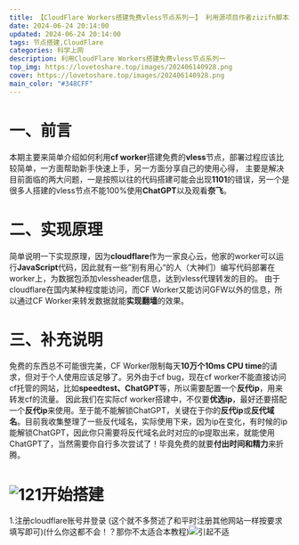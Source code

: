 ```yaml
---
title: 【CloudFlare Workers搭建免费vless节点系列一】 利用源项目作者zizifn脚本进行部署，稳定高效，解锁ChatGPT和奈飞流媒体
date: 2024-06-24 20:14:00
updated: 2024-06-24 20:14:00
tags: 节点搭建,CloudFlare
categories: 科学上网
description: 利用CloudFlare Workers搭建免费vless节点系列一
top_img: https://lovetoshare.top/images/202406140928.png
cover: https://lovetoshare.top/images/202406140928.png
main_color: "#348CFF"
---
```


# 一、前言

本期主要来简单介绍如何利用**cf worker**搭建免费的**vless**节点，部署过程应该比较简单，一方面帮助新手快速上手，另一方面分享自己的使用心得，
主要是解决目前面临的两大问题，一是按照以往的代码搭建可能会出现**1101**的错误，另一个是很多人搭建的vless节点不能100%使用**ChatGPT**以及观看**奈飞**。

# 二、实现原理

简单说明一下实现原理，因为**cloudflare**作为一家良心云，他家的worker可以运行**JavaScript**代码，因此就有一些”别有用心“的人（大神们）编写代码部署在worker上，为数据包添加vlessheader信息，达到vless代理转发的目的。
由于cloudflare在国内某种程度能访问，而CF Worker又能访问GFW以外的信息，所以通过CF Worker来转发数据就能**实现翻墙**的效果。

# 三、补充说明

免费的东西总不可能很完美，CF Worker限制每天**10万个10ms CPU time**的请求，但对于个人使用应该足够了。另外由于cf bug，现在cf worker不能直接访问cf托管的网站，比如**speedtest、ChatGPT**等，所以需要配置一个**反代ip**，用来转发cf的流量。
因此我们在实际cf worker搭建中，不仅要**优选ip**，最好还要搭配一个**反代ip**来使用。至于能不能解锁ChatGPT，关键在于你的**反代ip**或**反代域名**。目前我收集整理了一些反代域名，实际使用下来，因为ip在变化，有时候的ip能解锁ChatGPT，因此你只需要将反代域名此时对应的ip提取出来，就能使用ChatGPT了，当然需要你自行多次尝试了！毕竟免费的就要**付出时间和精力**来折腾。

# ![121](https://bu.dusays.com/2021/01/15/667b3c4bc1bc8.gif)开始搭建

1.注册cloudflare账号并登录 (这个就不多赘述了和平时注册其他网站一样按要求填写即可)(什么你这都不会！？那你不太适合本教程)![引起不适](https://bu.dusays.com/2021/03/03/41eeb7915285b.png)



​	

